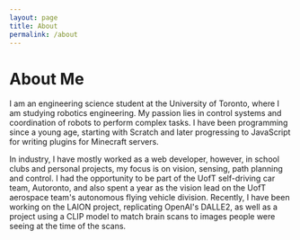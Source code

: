 ```yaml
---
layout: page
title: About
permalink: /about
---
```


# About Me

I am an engineering science student at the University of Toronto, where I am studying robotics engineering. My passion lies in control systems and coordination of robots to perform complex tasks. I have been programming since a young age, starting with Scratch and later progressing to JavaScript for writing plugins for Minecraft servers.

In industry, I have mostly worked as a web developer, however, in school clubs and personal projects, my focus is on vision, sensing, path planning and control. I had the opportunity to be part of the UofT self-driving car team, Autoronto, and also spent a year as the vision lead on the UofT aerospace team's autonomous flying vehicle division. Recently, I have been working on the LAION project, replicating OpenAI's DALLE2, as well as a project using a CLIP model to match brain scans to images people were seeing at the time of the scans.
